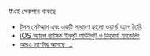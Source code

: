 #এই সেকশনে থাকছে

* [টুলস সেটআপ এবং একটি সাধারণ হ্যালো ওয়ার্ল্ড অ্যাপ তৈরি](sections/2/chapters/1.md)
* [iOS অ্যাপে ব্যাসিক ইনপুট আউটপুট ও কিবোর্ড হ্যান্ডেলিং](sections/2/chapters/2.md)
* [আরও চ্যাপ্টার আসছে ...](#)